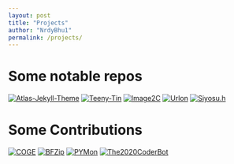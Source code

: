 ```yaml
---
layout: post
title: "Projects"
author: "NrdyBhu1"
permalink: /projects/
---
```


# Some notable repos
[![Atlas-Jekyll-Theme](https://github-readme-stats.vercel.app/api/pin/?username=NrdyBhu1&repo=atlas-jekyll-theme&show_owner=true&theme=onedark)](https://github.com/NrdyBhu1/atlas-jekyll-theme)
[![Teeny-Tin](https://github-readme-stats.vercel.app/api/pin/?username=NrdyBhu1&repo=teeny-tin&show_owner=true&theme=onedark)](https://github.com/NrdyBhu1/teeny-tin)
[![Image2C](https://github-readme-stats.vercel.app/api/pin/?username=NrdyBhu1&repo=image2c&show_owner=true&theme=onedark)](https://github.com/NrdyBhu1/image2c)
[![Urlon](https://github-readme-stats.vercel.app/api/pin/?username=NrdyBhu1&repo=urlon&show_owner=true&theme=onedark)](https://github.com/NrdyBhu1/urlon)
[![Siyosu.h](https://github-readme-stats.vercel.app/api/pin/?username=NrdyBhu1&repo=siyosu.h&show_owner=true&theme=onedark)](https://github.com/NrdyBhu1/siyosu.h)

# Some Contributions
[![COGE](https://github-readme-stats.vercel.app/api/pin/?username=NrdyBhu1&repo=COGE&show_owner=true&theme=onedark)](https://github.com/NrdyBhu1/COGE)
[![BFZip](https://github-readme-stats.vercel.app/api/pin/?username=NrdyBhu1&repo=BFZip&show_owner=true&theme=onedark)](https://github.com/NrdyBhu1/BFZip)
[![PYMon](https://github-readme-stats.vercel.app/api/pin/?username=NrdyBhu1&repo=py-mon&show_owner=true&theme=onedark)](https://github.com/NrdyBhu1/py-mon)
[![The2020CoderBot](https://github-readme-stats.vercel.app/api/pin/?username=NrdyBhu1&repo=The2020CoderBot&show_owner=true&theme=onedark)](https://github.com/NrdyBhu1/The2020CoderBot)

